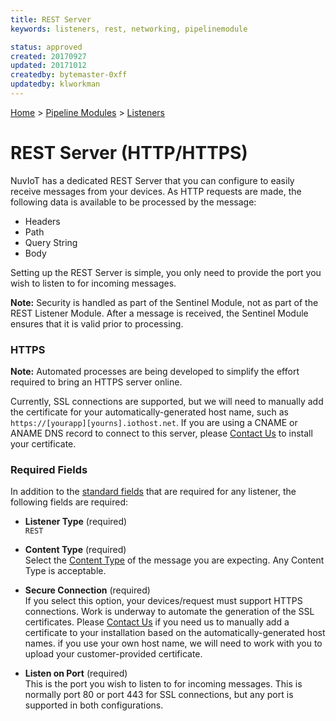 ```yaml
---
title: REST Server
keywords: listeners, rest, networking, pipelinemodule

status: approved
created: 20170927
updated: 20171012
createdby: bytemaster-0xff
updatedby: klworkman
---
```

[Home](../../Index.md) > [Pipeline Modules](../Index.md) > [Listeners](../Listener.md)

# REST Server (HTTP/HTTPS)

NuvIoT has a dedicated REST Server that you can configure to easily receive messages from your devices.  As HTTP requests are made, the following 
data is available to be processed by the message:
* Headers 
* Path
* Query String
* Body

Setting up the REST Server is simple, you only need to provide the port you wish to listen to for incoming messages. 

**Note:** Security is handled as part of the Sentinel Module, not as part of the REST Listener Module.  After a message is received, the Sentinel Module
ensures that it is valid prior to processing.

### HTTPS

**Note:** Automated processes are being developed to simplify the effort required to bring an HTTPS server online.

Currently, SSL connections are supported, but we will need to manually add the certificate for your automatically-generated host name, such as `https://[yourapp][yourns].iothost.net`.  If you 
are using a CNAME or ANAME DNS record to connect to this server, please [Contact Us](http://support.nuviot.com) to install your certificate.  


### Required Fields

In addition to the [standard fields](../../Topics/StandardFields.md) that are required for any listener, the following fields are required:

* **Listener Type** (required)     
`REST`

* **Content Type** (required)    
Select the [Content Type](../../Messaging/ContentTypes.md) of the message you are expecting. Any Content Type is acceptable.

* **Secure Connection** (required)   
If you select this option, your devices/request must support HTTPS connections. Work is underway to automate the generation of the SSL certificates.  Please [Contact Us](http://support.nuviot.com) if you need us to manually add a certificate to your installation based on the automatically-generated host names.
if you use your own host name, we will need to work with you to upload your customer-provided certificate.

* **Listen on Port** (required)     
This is the port you wish to listen to for incoming messages.  This is normally port 80 or port 443 for SSL connections, but any port is supported in both configurations.
